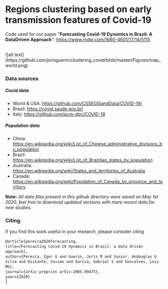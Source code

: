 # Regions clustering based on early transmission features of Covid-19

Code used for our paper "**Forecasting Covid-19 Dynamics in Brazil: A DataDriven Approach**":
<https://www.mdpi.com/1660-4601/17/14/5115>

<br>
![alt text](https://github.com/jorisguerin/clustering_covid/blob/master/Figures/map_world.png)

### Data sources
##### Covid data
- World & USA: <https://github.com/CSSEGISandData/COVID-19/>
- Brazil: <https://covid.saude.gov.br/>
- Italy: https://github.com/pcm-dpc/COVID-19

##### Population data
- China: <https://en.wikipedia.org/wiki/List_of_Chinese_administrative_divisions_by_population>
- Brazil: <https://en.wikipedia.org/wiki/List_of_Brazilian_states_by_population>
- Australia: <https://en.wikipedia.org/wiki/States_and_territories_of_Australia>
- Canada: <https://en.wikipedia.org/wiki/Population_of_Canada_by_province_and_territory>

**Note:** *All data files present in this github directory were saved on May 1st 2020, feel free to download updated versions with more recent data for new studies.*

### Citing
If you find this work useful in your research, please consider citing

```
@article{pereira2020forecasting,
title={Forecasting Covid-19 dynamics in Brazil: a data driven approach},
author={Pereira, Igor G and Guerin, Joris M and Junior, Andouglas G Silva and Distante, Cosimo and Garcia, Gabriel S and Goncalves, Luiz MG},
journal={arXiv preprint arXiv:2005.09475},
year={2020}
}
```
